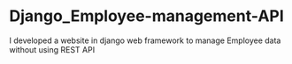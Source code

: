 # Django_Employee-management-API
I developed a website in django web framework to manage Employee data without using REST API
